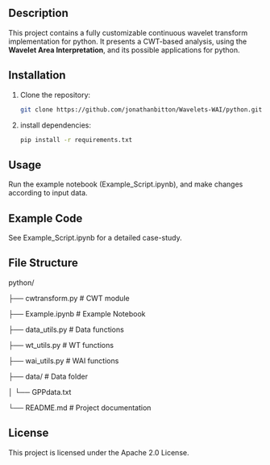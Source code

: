 ## **Description**
This project contains a fully customizable continuous wavelet transform implementation for python.
It presents a CWT-based analysis, using the **Wavelet Area Interpretation**, and its possible applications for python.

## Installation
1. Clone the repository:
   ```bash
   git clone https://github.com/jonathanbitton/Wavelets-WAI/python.git
2. install dependencies:
   ```bash
   pip install -r requirements.txt

## Usage
Run the example notebook (Example_Script.ipynb), and make changes according to input data. 

## Example Code
See Example_Script.ipynb for a detailed case-study.

## File Structure
python/

├── cwtransform.py         # CWT module

├── Example.ipynb   # Example Notebook

├── data_utils.py          # Data functions

├── wt_utils.py            # WT functions

├── wai_utils.py           # WAI functions

├── data/                  # Data folder

│   └── GPPdata.txt

└── README.md              # Project documentation

## License
This project is licensed under the Apache 2.0 License.

